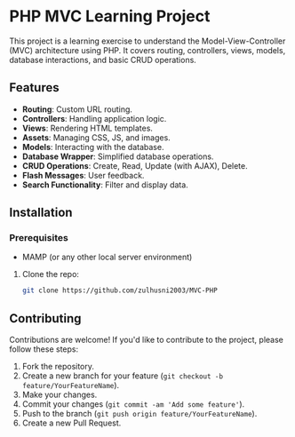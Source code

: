 # PHP MVC Learning Project

This project is a learning exercise to understand the Model-View-Controller (MVC) architecture using PHP. It covers routing, controllers, views, models, database interactions, and basic CRUD operations.

## Features
- **Routing**: Custom URL routing.
- **Controllers**: Handling application logic.
- **Views**: Rendering HTML templates.
- **Assets**: Managing CSS, JS, and images.
- **Models**: Interacting with the database.
- **Database Wrapper**: Simplified database operations.
- **CRUD Operations**: Create, Read, Update (with AJAX), Delete.
- **Flash Messages**: User feedback.
- **Search Functionality**: Filter and display data.

## Installation

### Prerequisites
- MAMP (or any other local server environment)

1. Clone the repo:
   ```sh
   git clone https://github.com/zulhusni2003/MVC-PHP
   
## Contributing

Contributions are welcome! If you'd like to contribute to the project, please follow these steps:

1. Fork the repository.
2. Create a new branch for your feature (`git checkout -b feature/YourFeatureName`).
3. Make your changes.
4. Commit your changes (`git commit -am 'Add some feature'`).
5. Push to the branch (`git push origin feature/YourFeatureName`).
6. Create a new Pull Request.
